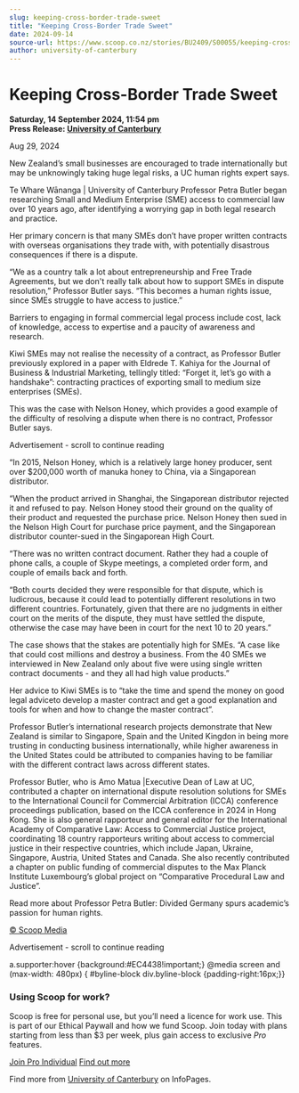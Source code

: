 ```yaml
---
slug: keeping-cross-border-trade-sweet
title: "Keeping Cross-Border Trade Sweet"
date: 2024-09-14
source-url: https://www.scoop.co.nz/stories/BU2409/S00055/keeping-cross-border-trade-sweet.htm
author: university-of-canterbury
---
```

Keeping Cross-Border Trade Sweet
================================

**Saturday, 14 September 2024, 11:54 pm**  
**Press Release: [University of Canterbury](https://info.scoop.co.nz/University_of_Canterbury)**

Aug 29, 2024

New Zealand’s small businesses are encouraged to trade internationally but may be unknowingly taking huge legal risks, a UC human rights expert says.

Te Whare Wānanga | University of Canterbury Professor Petra Butler began researching Small and Medium Enterprise (SME) access to commercial law over 10 years ago, after identifying a worrying gap in both legal research and practice.

Her primary concern is that many SMEs don’t have proper written contracts with overseas organisations they trade with, with potentially disastrous consequences if there is a dispute.

“We as a country talk a lot about entrepreneurship and Free Trade Agreements, but we don't really talk about how to support SMEs in dispute resolution,” Professor Butler says. “This becomes a human rights issue, since SMEs struggle to have access to justice.”

Barriers to engaging in formal commercial legal process include cost, lack of knowledge, access to expertise and a paucity of awareness and research.

Kiwi SMEs may not realise the necessity of a contract, as Professor Butler previously explored in a paper with Eldrede T. Kahiya for the Journal of Business & Industrial Marketing, tellingly titled: “Forget it, let’s go with a handshake”: contracting practices of exporting small to medium size enterprises (SMEs).

This was the case with Nelson Honey, which provides a good example of the difficulty of resolving a dispute when there is no contract, Professor Butler says.

Advertisement - scroll to continue reading





“In 2015, Nelson Honey, which is a relatively large honey producer, sent over $200,000 worth of manuka honey to China, via a Singaporean distributor.

“When the product arrived in Shanghai, the Singaporean distributor rejected it and refused to pay. Nelson Honey stood their ground on the quality of their product and requested the purchase price. Nelson Honey then sued in the Nelson High Court for purchase price payment, and the Singaporean distributor counter-sued in the Singaporean High Court.

“There was no written contract document. Rather they had a couple of phone calls, a couple of Skype meetings, a completed order form, and couple of emails back and forth.

“Both courts decided they were responsible for that dispute, which is ludicrous, because it could lead to potentially different resolutions in two different countries. Fortunately, given that there are no judgments in either court on the merits of the dispute, they must have settled the dispute, otherwise the case may have been in court for the next 10 to 20 years.”

The case shows that the stakes are potentially high for SMEs. “A case like that could cost millions and destroy a business. From the 40 SMEs we interviewed in New Zealand only about five were using single written contract documents - and they all had high value products.”

Her advice to Kiwi SMEs is to “take the time and spend the money on good legal adviceto develop a master contract and get a good explanation and tools for when and how to change the master contract”.

Professor Butler’s international research projects demonstrate that New Zealand is similar to Singapore, Spain and the United Kingdon in being more trusting in conducting business internationally, while higher awareness in the United States could be attributed to companies having to be familiar with the different contract laws across different states.

Professor Butler, who is Amo Matua |Executive Dean of Law at UC, contributed a chapter on international dispute resolution solutions for SMEs to the International Council for Commercial Arbitration (ICCA) conference proceedings publication, based on the ICCA conference in 2024 in Hong Kong. She is also general rapporteur and general editor for the International Academy of Comparative Law: Access to Commercial Justice project, coordinating 18 country rapporteurs writing about access to commercial justice in their respective countries, which include Japan, Ukraine, Singapore, Austria, United States and Canada. She also recently contributed a chapter on public funding of commercial disputes to the Max Planck Institute Luxembourg’s global project on “Comparative Procedural Law and Justice”.

Read more about Professor Petra Butler: Divided Germany spurs academic’s passion for human rights.

[© Scoop Media](http://www.scoop.co.nz/about/terms.html)  

Advertisement - scroll to continue reading



a.supporter:hover {background:#EC4438!important;} @media screen and (max-width: 480px) { #byline-block div.byline-block {padding-right:16px;}}

### Using Scoop for work?

Scoop is free for personal use, but you’ll need a licence for work use. This is part of our Ethical Paywall and how we fund Scoop. Join today with plans starting from less than $3 per week, plus gain access to exclusive _Pro_ features.  
  
[Join Pro Individual](https://pro.scoop.co.nz/Individual/?from=ProIn24) [Find out more](https://pro.scoop.co.nz/using-scoop-for-work/?from=ProIn24)

Find more from [University of Canterbury](https://info.scoop.co.nz/University_of_Canterbury) on InfoPages.